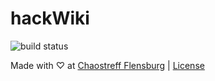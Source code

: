 # hackWiki
![build status](https://drone.ctfl.space/api/badges/chaostreff-flensburg/hackWiki/status.svg)

Made with ♡ at [Chaostreff Flensburg](https://twitter.com/chaos_fl) | [License](./LICENSE)
